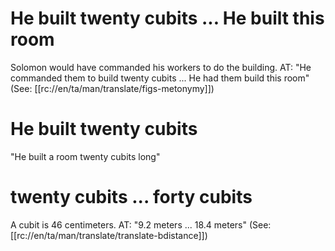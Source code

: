 # He built twenty cubits ... He built this room

Solomon would have commanded his workers to do the building. AT: "He commanded them to build twenty cubits ... He had them build this room" (See: [[rc://en/ta/man/translate/figs-metonymy]])

# He built twenty cubits

"He built a room twenty cubits long"

# twenty cubits ... forty cubits

A cubit is 46 centimeters. AT: "9.2 meters ... 18.4 meters" (See: [[rc://en/ta/man/translate/translate-bdistance]])

